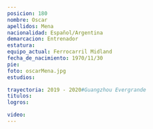 ```yaml
---
posicion: 180
nombre: Oscar
apellidos: Mena
nacionalidad: Español/Argentina
demarcacion: Entrenador
estatura: 
equipo_actual: Ferrocarril Midland
fecha_de_nacimiento: 1970/11/30
pie: 
foto: oscarMena.jpg
estudios: 

trayectoria: 2019 - 2020#Guangzhou Evergrande
titulos:
logros:

video:
---
```

